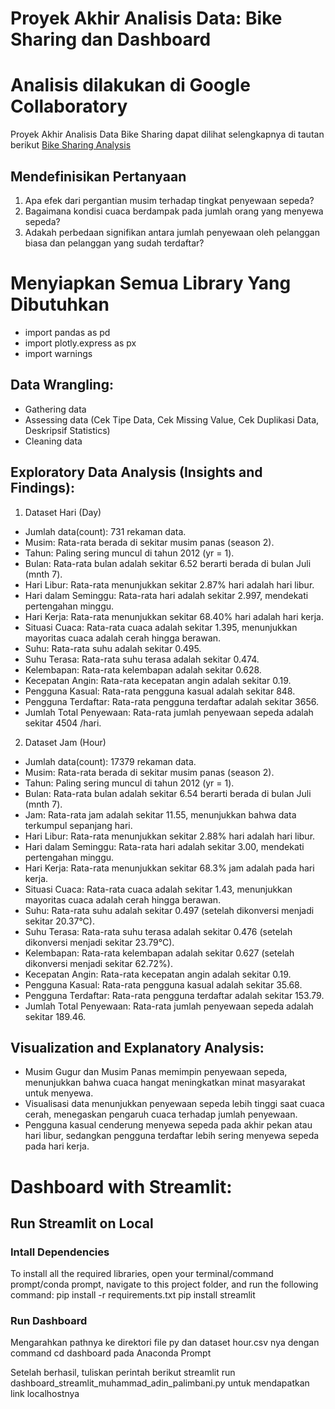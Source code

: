 # Proyek Akhir Analisis Data: Bike Sharing dan Dashboard

# Analisis dilakukan di Google Collaboratory

Proyek Akhir Analisis Data Bike Sharing dapat dilihat selengkapnya di tautan berikut <a href='https://github.com/adinplb/Proyek_Analisis_Data_Dicoding/blob/main/notebook.ipynb'>Bike Sharing Analysis</a>

## Mendefinisikan Pertanyaan

1. Apa efek dari pergantian musim terhadap tingkat penyewaan sepeda?
2. Bagaimana kondisi cuaca berdampak pada jumlah orang yang menyewa sepeda?
3. Adakah perbedaan signifikan antara jumlah penyewaan oleh pelanggan biasa dan pelanggan yang sudah terdaftar?

# Menyiapkan Semua Library Yang Dibutuhkan

- import pandas as pd
- import plotly.express as px
- import warnings

## Data Wrangling:

- Gathering data
- Assessing data (Cek Tipe Data, Cek Missing Value, Cek Duplikasi Data, Deskripsif Statistics)
- Cleaning data

## Exploratory Data Analysis (Insights and Findings):

1. Dataset Hari (Day)

- Jumlah data(count): 731 rekaman data.
- Musim: Rata-rata berada di sekitar musim panas (season 2).
- Tahun: Paling sering muncul di tahun 2012 (yr = 1).
- Bulan: Rata-rata bulan adalah sekitar 6.52 berarti berada di bulan Juli (mnth 7).
- Hari Libur: Rata-rata menunjukkan sekitar 2.87% hari adalah hari libur.
- Hari dalam Seminggu: Rata-rata hari adalah sekitar 2.997, mendekati pertengahan minggu.
- Hari Kerja: Rata-rata menunjukkan sekitar 68.40% hari adalah hari kerja.
- Situasi Cuaca: Rata-rata cuaca adalah sekitar 1.395, menunjukkan mayoritas cuaca adalah cerah hingga berawan.
- Suhu: Rata-rata suhu adalah sekitar 0.495.
- Suhu Terasa: Rata-rata suhu terasa adalah sekitar 0.474.
- Kelembapan: Rata-rata kelembapan adalah sekitar 0.628.
- Kecepatan Angin: Rata-rata kecepatan angin adalah sekitar 0.19.
- Pengguna Kasual: Rata-rata pengguna kasual adalah sekitar 848.
- Pengguna Terdaftar: Rata-rata pengguna terdaftar adalah sekitar 3656.
- Jumlah Total Penyewaan: Rata-rata jumlah penyewaan sepeda adalah sekitar 4504 /hari.

2. Dataset Jam (Hour)

- Jumlah data(count): 17379 rekaman data.
- Musim: Rata-rata berada di sekitar musim panas (season 2).
- Tahun: Paling sering muncul di tahun 2012 (yr = 1).
- Bulan: Rata-rata bulan adalah sekitar 6.54 berarti berada di bulan Juli (mnth 7).
- Jam: Rata-rata jam adalah sekitar 11.55, menunjukkan bahwa data terkumpul sepanjang hari.
- Hari Libur: Rata-rata menunjukkan sekitar 2.88% hari adalah hari libur.
- Hari dalam Seminggu: Rata-rata hari adalah sekitar 3.00, mendekati pertengahan minggu.
- Hari Kerja: Rata-rata menunjukkan sekitar 68.3% jam adalah pada hari kerja.
- Situasi Cuaca: Rata-rata cuaca adalah sekitar 1.43, menunjukkan mayoritas cuaca adalah cerah hingga berawan.
- Suhu: Rata-rata suhu adalah sekitar 0.497 (setelah dikonversi menjadi sekitar 20.37°C).
- Suhu Terasa: Rata-rata suhu terasa adalah sekitar 0.476 (setelah dikonversi menjadi sekitar 23.79°C).
- Kelembapan: Rata-rata kelembapan adalah sekitar 0.627 (setelah dikonversi menjadi sekitar 62.72%).
- Kecepatan Angin: Rata-rata kecepatan angin adalah sekitar 0.19.
- Pengguna Kasual: Rata-rata pengguna kasual adalah sekitar 35.68.
- Pengguna Terdaftar: Rata-rata pengguna terdaftar adalah sekitar 153.79.
- Jumlah Total Penyewaan: Rata-rata jumlah penyewaan sepeda adalah sekitar 189.46.

## Visualization and Explanatory Analysis:

- Musim Gugur dan Musim Panas memimpin penyewaan sepeda, menunjukkan bahwa cuaca hangat meningkatkan minat masyarakat untuk menyewa.
- Visualisasi data menunjukkan penyewaan sepeda lebih tinggi saat cuaca cerah, menegaskan pengaruh cuaca terhadap jumlah penyewaan.
- Pengguna kasual cenderung menyewa sepeda pada akhir pekan atau hari libur, sedangkan pengguna terdaftar lebih sering menyewa sepeda pada hari kerja.

# Dashboard with Streamlit:

## Run Streamlit on Local

### Intall Dependencies

To install all the required libraries, open your terminal/command prompt/conda prompt, navigate to this project folder, and run the following command:
pip install -r requirements.txt
pip install streamlit

### Run Dashboard

Mengarahkan pathnya ke direktori file py dan dataset hour.csv nya dengan command cd dashboard pada Anaconda Prompt

Setelah berhasil, tuliskan perintah berikut streamlit run dashboard_streamlit_muhammad_adin_palimbani.py untuk mendapatkan link localhostnya
